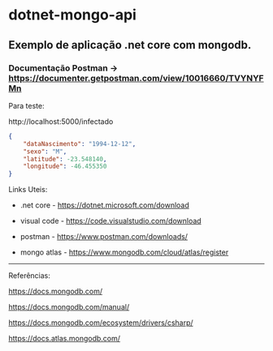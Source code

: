 # dotnet-mongo-api

## Exemplo de aplicação .net core com mongodb.

### Documentação Postman -> https://documenter.getpostman.com/view/10016660/TVYNYFMn

Para teste:

http://localhost:5000/infectado

```json
{
	"dataNascimento": "1994-12-12",
	"sexo": "M",
	"latitude": -23.548140,
	"longitude": -46.455350
}
```


Links Uteis:

- .net core - https://dotnet.microsoft.com/download

- visual code - https://code.visualstudio.com/download

- postman - https://www.postman.com/downloads/

- mongo atlas - https://www.mongodb.com/cloud/atlas/register


-----------------------------------------------

Referências:

https://docs.mongodb.com/

https://docs.mongodb.com/manual/

https://docs.mongodb.com/ecosystem/drivers/csharp/

https://docs.atlas.mongodb.com/
